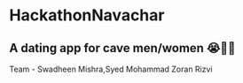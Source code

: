 <h1> HackathonNavachar </h1> 

<h2> A dating app for cave men/women 😭🙏🏻 </h2>

<p>Team - Swadheen Mishra,Syed Mohammad Zoran Rizvi</p>
